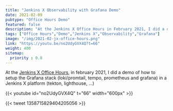 ```yaml
---
title: "Jenkins X Observability with Grafana Demo"
date: 2021-02-09
pubtype: "Office Hours Demo"
featured: false
description: "At the Jenkins X Office Hours in February 2021, I did a demo of how to setup the Grafana stack (loki/promtail, tempo, prometheus and grafana) in a Jenkins X platform (tekton, lighthouse, ...)"
tags: ["Office Hours","Demo","Jenkins X","Observability","Grafana"]
image: "/img/2021-02-jx-office-hours.png"
link: "https://youtu.be/no2UdyGVX4Q?t=66"
weight: 400
sitemap:
  priority : 0.8
---
```


At the [Jenkins X Office Hours](https://jenkins-x.io/community/office_hours/), in february 2021, I did a demo of how to setup the Grafana stack (loki/promtail, tempo, prometheus and grafana) in a Jenkins X platform (tekton, lighthouse, ...)

{{< youtube id="no2UdyGVX4Q" t="66" width="600px" >}}

{{< tweet 1358715829404205056 >}}
